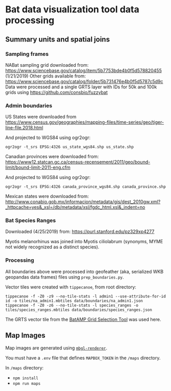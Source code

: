 # Bat data visualization tool data processing

## Summary units and spatial joins

### Sampling frames

NABat sampling grid downloaded from: https://www.sciencebase.gov/catalog/item/5b7753bde4b0f5d578820455 (1/21/2019)
Other grids available from: https://www.sciencebase.gov/catalog/folder/5b731476e4b0f5d5787c5d9c
Data were processed and a single GRTS layer with IDs for 50k and 100k grids using https://github.com/consbio/fuzzybat

### Admin boundaries

US States were downloaded from https://www.census.gov/geographies/mapping-files/time-series/geo/tiger-line-file.2018.html

And projected to WGS84 using ogr2ogr:

```
ogr2ogr -t_srs EPSG:4326 us_state_wgs84.shp us_state.shp
```

Canadian provinces were downloaded from: https://www12.statcan.gc.ca/census-recensement/2011/geo/bound-limit/bound-limit-2011-eng.cfm

And projected to WGS84 using ogr2ogr:

```
ogr2ogr -t_srs EPSG:4326 canada_province_wgs84.shp canada_province.shp
```

Mexican states were downloaded from: http://www.conabio.gob.mx/informacion/metadata/gis/dest_2010gw.xml?_httpcache=yes&_xsl=/db/metadata/xsl/fgdc_html.xsl&_indent=no

### Bat Species Ranges

Downloaded (4/25/2019) from: https://purl.stanford.edu/pz329xp4277

Myotis melanorhinus was joined into Myotis ciliolabrum (synonyms, MYME not widely recognized as a distinct species).

### Processing

All boundaries above were processed into geofeather (aka, serialized WKB geopandas data frames) files using `prep_boundaries.py`.

Vector tiles were created with `tippecanoe`, from root directory:

```
tippecanoe -f -Z0 -z9 --no-tile-stats -l admin1 --use-attribute-for-id id -o tiles/na_admin1.mbtiles data/boundaries/na_admin1.json
tippecanoe -f -Z0 -z6 --no-tile-stats -l species_ranges -o tiles/species_ranges.mbtiles data/boundaries/species_ranges.json
```

The GRTS vector tile from the [BatAMP Grid Selection Tool](https://github.com/consbio/fuzzybat) was used here.

## Map Images

Map images are generated using [`mbgl-renderer`](https://github.com/consbio/mbgl-renderer).

You must have a `.env` file that defines `MAPBOX_TOKEN` in the `/maps` directory.

In `/maps` directory:

-   `npm install`
-   `npm run maps`
